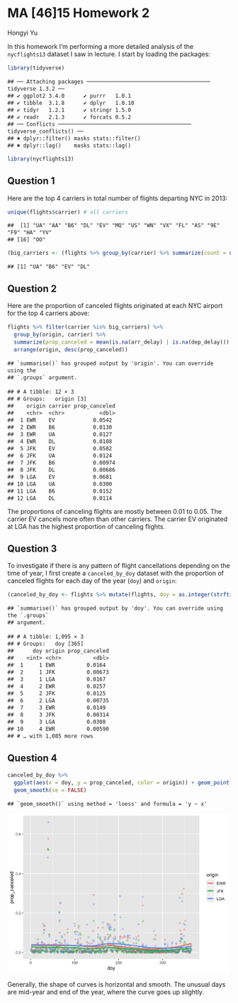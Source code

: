 MA \[46\]15 Homework 2
================
Hongyi Yu

In this homework I’m performing a more detailed analysis of the
`nycflights13` dataset I saw in lecture. I start by loading the
packages:

``` r
library(tidyverse)
```

    ## ── Attaching packages ─────────────────────────────────────── tidyverse 1.3.2 ──
    ## ✔ ggplot2 3.4.0      ✔ purrr   1.0.1 
    ## ✔ tibble  3.1.8      ✔ dplyr   1.0.10
    ## ✔ tidyr   1.2.1      ✔ stringr 1.5.0 
    ## ✔ readr   2.1.3      ✔ forcats 0.5.2 
    ## ── Conflicts ────────────────────────────────────────── tidyverse_conflicts() ──
    ## ✖ dplyr::filter() masks stats::filter()
    ## ✖ dplyr::lag()    masks stats::lag()

``` r
library(nycflights13)
```

## Question 1

Here are the top 4 carriers in total number of flights departing NYC in
2013:

``` r
unique(flights$carrier) # all carriers
```

    ##  [1] "UA" "AA" "B6" "DL" "EV" "MQ" "US" "WN" "VX" "FL" "AS" "9E" "F9" "HA" "YV"
    ## [16] "OO"

``` r
(big_carriers <- (flights %>% group_by(carrier) %>% summarize(count = n()) %>% mutate(rank = min_rank(desc(count))) %>% arrange(rank) %>% filter(rank <= 4))$carrier)
```

    ## [1] "UA" "B6" "EV" "DL"

## Question 2

Here are the proportion of canceled flights originated at each NYC
airport for the top 4 carriers above:

``` r
flights %>% filter(carrier %in% big_carriers) %>%
  group_by(origin, carrier) %>%
  summarize(prop_canceled = mean(is.na(arr_delay) | is.na(dep_delay))) %>%
  arrange(origin, desc(prop_canceled))
```

    ## `summarise()` has grouped output by 'origin'. You can override using the
    ## `.groups` argument.

    ## # A tibble: 12 × 3
    ## # Groups:   origin [3]
    ##    origin carrier prop_canceled
    ##    <chr>  <chr>           <dbl>
    ##  1 EWR    EV            0.0542 
    ##  2 EWR    B6            0.0130 
    ##  3 EWR    UA            0.0127 
    ##  4 EWR    DL            0.0108 
    ##  5 JFK    EV            0.0582 
    ##  6 JFK    UA            0.0124 
    ##  7 JFK    B6            0.00974
    ##  8 JFK    DL            0.00686
    ##  9 LGA    EV            0.0681 
    ## 10 LGA    UA            0.0300 
    ## 11 LGA    B6            0.0152 
    ## 12 LGA    DL            0.0114

The proportions of canceling flights are mostly between 0.01 to 0.05.
The carrier EV cancels more often than other carriers. The carrier EV
originated at LGA has the highest proportion of canceling flights.

## Question 3

To investigate if there is any pattern of flight cancellations depending
on the time of year, I first create a `canceled_by_doy` dataset with the
proportion of canceled flights for each day of the year (`doy`) and
`origin`:

``` r
(canceled_by_doy <- flights %>% mutate(flights, doy = as.integer(strftime(time_hour, format = "%j"))) %>% group_by(doy, origin) %>% summarize(prop_canceled = mean(is.na(arr_delay) | is.na(dep_delay))))
```

    ## `summarise()` has grouped output by 'doy'. You can override using the `.groups`
    ## argument.

    ## # A tibble: 1,095 × 3
    ## # Groups:   doy [365]
    ##      doy origin prop_canceled
    ##    <int> <chr>          <dbl>
    ##  1     1 EWR          0.0164 
    ##  2     1 JFK          0.00673
    ##  3     1 LGA          0.0167 
    ##  4     2 EWR          0.0257 
    ##  5     2 JFK          0.0125 
    ##  6     2 LGA          0.00735
    ##  7     3 EWR          0.0149 
    ##  8     3 JFK          0.00314
    ##  9     3 LGA          0.0308 
    ## 10     4 EWR          0.00590
    ## # … with 1,085 more rows

## Question 4

``` r
canceled_by_doy %>%
  ggplot(aes(x = doy, y = prop_canceled, color = origin)) + geom_point(alpha = 0.3) +
  geom_smooth(se = FALSE)
```

    ## `geom_smooth()` using method = 'loess' and formula = 'y ~ x'

![](hw2_files/figure-gfm/q4-1.png)<!-- -->

Generally, the shape of curves is horizontal and smooth. The unusual
days are mid-year and end of the year, where the curve goes up slightly.
